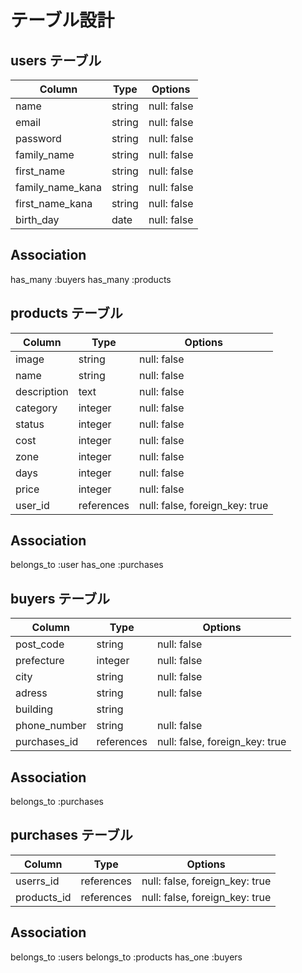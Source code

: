# テーブル設計

## users テーブル

| Column           | Type   | Options     | 
|----------------- | ------ | ----------- |   
| name             | string | null: false |
| email            | string | null: false |
| password         | string | null: false |
| family_name      | string | null: false |
| first_name       | string | null: false |
| family_name_kana | string | null: false |
| first_name_kana  | string | null: false |
| birth_day        | date   | null: false |

## Association
has_many :buyers
has_many :products

## products テーブル

| Column      | Type       | Options                        |
| ----------- | ---------- | ------------------------------ | 
| image       | string     | null: false                    |
| name        | string     | null: false                    |
| description | text       | null: false                    |
| category    | integer    | null: false                    |
| status      | integer    | null: false                    |
| cost        | integer    | null: false                    |
| zone        | integer    | null: false                    |
| days        | integer    | null: false                    |
| price       | integer    | null: false                    |
| user_id     | references | null: false, foreign_key: true |

## Association
belongs_to :user
has_one :purchases

## buyers テーブル

| Column       | Type        | Options                        |
| ------------ | ----------- | ------------------------------ |
| post_code    | string      | null: false                    |
| prefecture   | integer     | null: false                    |
| city         | string      | null: false                    |
| adress       | string      | null: false                    |
| building     | string      |                                |
| phone_number | string      | null: false                    |
| purchases_id | references  | null: false, foreign_key: true |

## Association
belongs_to :purchases

## purchases テーブル

| Column      | Type       |  Options                       |
| ----------- | ---------- | ------------------------------ |
| userrs_id   | references | null: false, foreign_key: true |
| products_id | references | null: false, foreign_key: true |

## Association
belongs_to :users
belongs_to :products
has_one :buyers